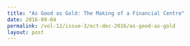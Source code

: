 ```yaml
---
title: "As Good as Gold: The Making of a Financial Centre"
date: 2016-09-04
permalink: /vol-12/issue-3/oct-dec-2016/as-good-as-gold
layout: post
---
```

